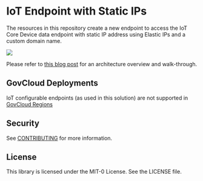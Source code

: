 # IoT Endpoint with Static IPs

The resources in this repository create a new endpoint to access the IoT Core
Device data endpoint with static IP address using Elastic IPs and a custom
domain name.

![](architecture.png?raw=true)

Please refer to [this blog post](https://aws.amazon.com/blogs/iot/creating-static-ip-addresses-and-custom-domains-for-aws-iot-core-endpoints/) for an architecture overview and walk-through.

## GovCloud Deployments

IoT configurable endpoints (as used in this solution) are not supported in [GovCloud Regions](https://docs.aws.amazon.com/iot/latest/developerguide/iot-custom-endpoints-configurable.html)

## Security
See [CONTRIBUTING](CONTRIBUTING.md#security-issue-notifications) for more
information.

## License
This library is licensed under the MIT-0 License. See the LICENSE file.

